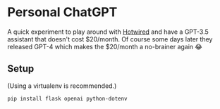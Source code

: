 # Personal ChatGPT

A quick experiment to play around with [Hotwired][hotwired] and have a GPT-3.5
assistant that doesn't cost $20/month.  Of course some days later they
released GPT-4 which makes the $20/month a no-brainer again :joy: 

[hotwired]: https://hotwired.dev

## Setup

(Using a virtualenv is recommended.)

```
pip install flask openai python-dotenv
```
